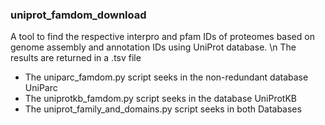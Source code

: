 ### uniprot_famdom_download

A tool to find the respective interpro and pfam IDs of proteomes based on genome assembly and annotation IDs using UniProt database. \n The results are returned in a .tsv file 

- The uniparc_famdom.py script seeks in the non-redundant database UniParc 
- The uniprotkb_famdom.py script seeks in the database UniProtKB 
- The uniprot_family_and_domains.py script seeks in both Databases

